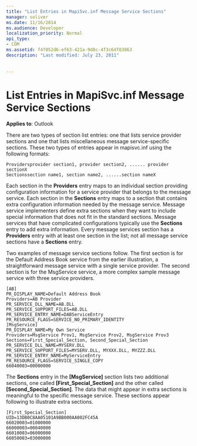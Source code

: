 ```yaml
---
title: "List Entries in MapiSvc.inf Message Service Sections"
manager: soliver
ms.date: 11/16/2014
ms.audience: Developer
localization_priority: Normal
api_type:
- COM
ms.assetid: f4f052d6-ef63-421a-9d8c-4f3c6df83863
description: "Last modified: July 23, 2011"
 
 
---
```


# List Entries in MapiSvc.inf Message Service Sections

  
  
**Applies to**: Outlook 
  
There are two types of section list entries: one that lists service provider sections and one that lists miscellaneous message service-specific sections. These two types of entries appear in mapisvc.inf using the following formats:
  
```
Providersprovider section1, provider section2, ...... provider sectionX
Sectionssection name1, section name2, ......section nameX

```

Each section in the **Providers** entry maps to an individual section providing configuration information for a service provider that belongs to the message service. Each section in the **Sections** entry maps to a section that contains extra configuration information needed by the message service. Message service implementers define extra sections when they want to include special information that does not fit in the standard sections. Message services that have complicated configurations typically use the **Sections** entry to add extra information. Every message services section has a **Providers** entry with at least one section in the list; not all message service sections have a **Sections** entry. 
  
Two examples of message service sections follow. The first section is for the Default Address Book service from the earlier illustration, a straightforward message service with a single service provider. The second section is for the MsgService service, a more complex sample message service with three service providers. 
  
```
[AB]
PR_DISPLAY_NAME=Default Address Book
Providers=AB Provider
PR_SERVICE_DLL_NAME=AB.DLL
PR_SERVICE_SUPPORT_FILES=AB.DLL
PR_SERVICE_ENTRY_NAME=DABServiceEntry
PR_RESOURCE_FLAGS=SERVICE_NO_PRIMARY_IDENTITY
[MsgService]
PR_DISPLAY_NAME=My Own Service
Providers=MsgService Prov1, MsgService Prov2, MsgService Prov3
Sections=First_Special_Section, Second_Special_Section
PR_SERVICE_DLL_NAME=MYSERV.DLL
PR_SERVICE_SUPPORT_FILES=MYSERV.DLL, MYXXX.DLL, MYZZZ.DLL
PR_SERVICE_ENTRY_NAME=MyServiceEntry
PR_RESOURCE_FLAGS=SERVICE_SINGLE_COPY
66040003=00000000

```

The **Sections** entry in the **[MsgService]** section lists two additional sections, one called **[First_Special_Section]** and the other called **[Second_Special_Section]**. The data that might appear in extra sections is meaningful to the specific message service. These sections appear following to illustrate extra sections. 
  
```
[First_Special_Section]
UID=13DB0C8AA05101A9BB000AA002FC45A
66020003=01000000
66000003=00040000
66010003=06000000
66050003=03000000

```


